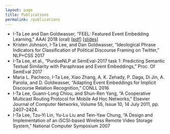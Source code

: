 ```yaml
---
layout: page
title: Publications
permalink: /publications
---
```



- I-Ta Lee and Dan Goldwasser, "FEEL: Featured Event Embedding Learning," AAAI 2018 (oral) [[pdf](/download/aaai-18-camera.pdf)] [[slides](/download/aaai18_feel_v3.pdf)]
- Kristen Johnson, I-Ta Lee, and Dan Goldwasser, “Ideological Phrase Indicators for Classification of Political Discourse Framing on Twitter,” NLP+CSS 2017
- I-Ta Lee, et al., “PurdueNLP at SemEval-2017 task 1: Predicting Semantic Textual Similarity with Paraphrase and Event Embeddings,” Proc. Of SemEval 2017
- Maria L. Pacheco, I-Ta Lee, Xiao Zhang, A. K. Zehady, P. Daga, Di Jin, A. Parolia, and D. Goldwasser, “Adapting Event Embeddings for Implicit Discourse Relation Recognition,” CONLL 2016
- I-Ta Lee, Guann-Long Chiou, and Shun-Ren Yang, “A Cooperative Multicast Routing Protocol for Mobile Ad Hoc Networks,” Elsevier Journal of Computer Networks, Volume 55, Issue 10, 14 July 2011, pp. 2407–2424.
- I-Ta Lee, Tzu-Yi Lin, Yu-Lu Liu and Tein-Yaw Chung, “A Design and Implementation of an iSCSI-based Wireless Remote Video Storage System,” National Computer Symposium 2007
